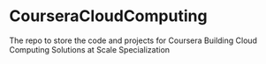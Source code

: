 # CourseraCloudComputing
The repo to store the code and projects for Coursera Building Cloud Computing Solutions at Scale Specialization
